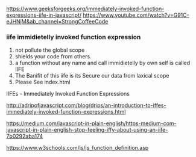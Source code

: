 https://www.geeksforgeeks.org/immediately-invoked-function-expressions-iife-in-javascript/
https://www.youtube.com/watch?v=G91C-eJHNjM&ab_channel=StrongCoffeeCode

### iife immidietelly invoked function expression 
1. not pollute the global scope
2. shields your code from others.
3. a function without any name and call immidietelly by own self is called IIFE 
4. The Banifit of this iife is its Secure our data from laxical scope 
5. Please See index.html 



<script>

function abc(){
	console.log("Normal function statement/declaration")
}

const xyz = function abc(){
	console.log(" function expression with named function")
}

const kml = function (){
	console.log(" function expression without name function")
}

/*
function (){
	console.log("this will give error:  function statement require a function name")
}*/

//iife immidietelly invoked function expression 
/*(function (name){
	console.log("Hii... ");
})("sunny");*/

</script>



IIFEs - Immediately Invoked Function Expressions

http://adripofjavascript.com/blog/drips/an-introduction-to-iffes-immediately-invoked-function-expressions.html

https://medium.com/javascript-in-plain-english/https-medium-com-javascript-in-plain-english-stop-feeling-iffy-about-using-an-iife-7b0292aba174

https://www.w3schools.com/js/js_function_definition.asp

